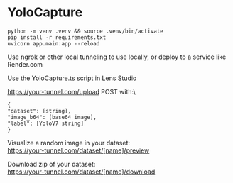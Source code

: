 # YoloCapture
```
python -m venv .venv && source .venv/bin/activate
pip install -r requirements.txt
uvicorn app.main:app --reload
```

Use ngrok or other local tunneling to use locally, or deploy to a service like Render.com

Use the YoloCapture.ts script in Lens Studio

https://your-tunnel.com/upload 
POST with:\
```
{
"dataset": [string],
"image_b64": [base64 image],
"label": [YoloV7 string]
}
```

Visualize a random image in your dataset:\
https://your-tunnel.com/dataset/[name]/preview

Download zip of your dataset:\
https://your-tunnel.com/dataset/[name]/download
